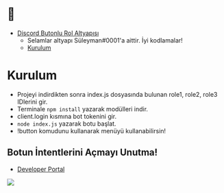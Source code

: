 # 💙
 - [Discord Butonlu Rol Altyapısı](https://github.com/Suleywman/butonlu-rol)
      - Selamlar altyapı Süleyman#0001'a aittir. İyi kodlamalar!
      - [Kurulum](#kurulum)


# Kurulum
* Projeyi indirdikten sonra index.js dosyasında bulunan role1, role2, role3 IDlerini gir.
* Terminale `npm install` yazarak modülleri indir.
* client.login kısmına bot tokenini gir.
* `node index.js` yazarak botu başlat.
* !button komudunu kullanarak menüyü kullanabilirsin!


## Botun İntentlerini Açmayı Unutma!
* [Developer Portal](https://discord.com/developers/applications)
<img src="https://cdn.discordapp.com/attachments/818953120452575322/851116463166849054/3P4KKB.png"/>

